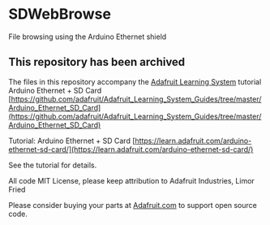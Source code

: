 # SDWebBrowse
File browsing using the Arduino Ethernet shield

## This repository has been archived

The files in this repository accompany the [Adafruit Learning System](https://learn.adafruit.com) tutorial 
Arduino Ethernet + SD Card [https://github.com/adafruit/Adafruit_Learning_System_Guides/tree/master/Arduino_Ethernet_SD_Card](https://github.com/adafruit/Adafruit_Learning_System_Guides/tree/master/Arduino_Ethernet_SD_Card)

Tutorial: Arduino Ethernet + SD Card [https://learn.adafruit.com/arduino-ethernet-sd-card/](https://learn.adafruit.com/arduino-ethernet-sd-card/)

See the tutorial for details.

All code MIT License, please keep attribution to Adafruit Industries, Limor Fried

Please consider buying your parts at [Adafruit.com](https://www.adafruit.com) to support open source code.
